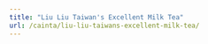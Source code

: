 ```yaml
---
title: "Liu Liu Taiwan's Excellent Milk Tea"
url: /cainta/liu-liu-taiwans-excellent-milk-tea/
---
```

